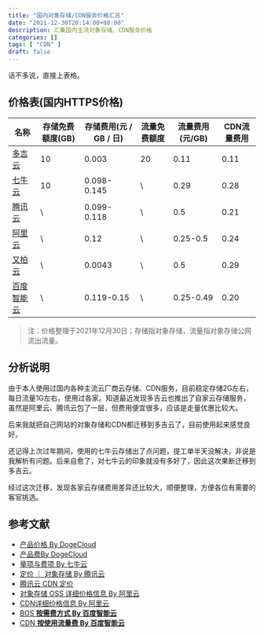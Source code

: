 ```yaml
---
title: "国内对象存储/CDN服务价格汇总"
date: "2021-12-30T20:14:00+08:00"
description: 汇集国内主流对象存储、CDN服务价格
categories: []
tags: [ "CDN" ]
draft: false
---
```


话不多说，直接上表格。

## 价格表(国内HTTPS价格)

| 名称 | 存储免费额度(GB) | 存储费用(元 / GB / 日) | 流量免费额度 | 流量费用(元/GB) | CDN流量费用 |
| --- | --- | --- | --- | --- | --- |
| [多吉云](https://www.dogecloud.com) | 10 | 0.003 | 20 | 0.11 | 0.11 |
| [七牛云](https://www.qiniu.com) | 10 | 0.098-0.145 | \ | 0.29 | 0.28 |
| [腾讯云](https://cloud.tencent.com) | \ | 0.099-0.118 | \ | 0.5 | 0.21 |
| [阿里云](https://www.aliyun.com) | \ | 0.12 | \ | 0.25-0.5 | 0.24 |
| [又拍云](https://www.upyun.com) | \ | 0.0043 | \ | 0.5 | 0.29 |
| [百度智能云](https://cloud.baidu.com) | \ | 0.119-0.15 | \ | 0.25-0.49 | 0.20 |

> 注：价格整理于2021年12月30日；存储指对象存储，流量指对象存储公网流出流量。
> 

## 分析说明

由于本人使用过国内各种主流云厂商云存储、CDN服务，目前稳定存储2G左右，每日流量1G左右，使用过各家。知道最近发现多吉云也推出了自家云存储服务，虽然是阿里云、腾讯云包了一层，但费用便宜很多，应该是走量优惠比较大。

后来我就把自己网站的对象存储和CDN都迁移到多吉云了，目前使用起来感觉良好。

还记得上次过年期间，使用的七牛云存储出了点问题，提工单半天没解决，非说是我解析有问题。后来自愈了，对七牛云的印象就没有多好了，因此这次果断迁移到多吉云。

经过这次迁移，发现各家云存储费用差异还比较大，顺便整理，方便各位有需要的客官挑选。

## 参考文献

- [产品价格 By DogeCloud](https://www.dogecloud.com/price?product=oss)
- [产品费By DogeCloud](https://docs.dogecloud.com/oss/manual-billing)
- [量项与费项 By 七牛云](https://developer.qiniu.com/kodo/6379/metering-and-billing)
- [定价 ｜ 对象存储 By 腾讯云](https://buy.cloud.tencent.com/price/cos)
- [腾讯云 CDN 定价](https://cloud.tencent.com/product/cdn/pricing)
- [对象存储 OSS 详细价格信息 By 阿里云](https://www.aliyun.com/price/product?spm=5176.7933691.J_5253785160.4.6ad44c59Sqp56A#/oss/detail/ossbag)
- [CDN详细价格信息 By 阿里云](https://www.aliyun.com/price/product?spm=5176.7933691.J_5253785160.4.6ad44c59Sqp56A#/cdn/detail/cdn)
- [BOS **按需费方式 By 百度智能云**](https://cloud.baidu.com/doc/BOS/s/Ok1rmtaow)
- [CDN **按使用流量费 By 百度智能云**](https://cloud.baidu.com/doc/CDN/s/hjwvyfjc2)